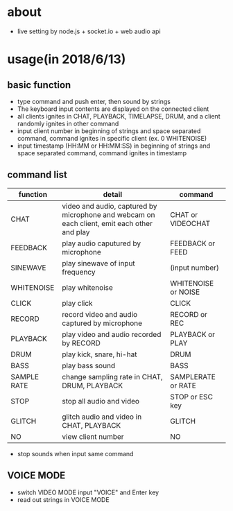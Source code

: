 # about
  - live setting by node.js + socket.io + web audio api
# usage(in 2018/6/13)
## basic function
  - type command and push enter, then sound by strings
  - The keyboard input contents are displayed on the connected client
  - all clients ignites in CHAT, PLAYBACK, TIMELAPSE, DRUM, and a client randomly ignites in other command
  - input client number in beginning of strings and space separated command, command ignites in specific client (ex. 0 WHITENOISE)
  - input timestamp (HH:MM or HH:MM:SS) in beginning of strings and space separated command, command ignites in timestamp
## command list
function       | detail                                                         | command                         
----------- | ------------------------------------------------------------ | ---------------------------------
CHAT        | video and audio, captured by microphone and webcam on each client, emit each other and play | CHAT or VIDEOCHAT                
FEEDBACK    | play audio caputured by microphone                 | FEEDBACK or FEED                 
SINEWAVE    | play sinewave of input frequency                           | (input number)             
WHITENOISE  | play whitenoise                                   | WHITENOISE or NOISE               
CLICK       | play click                       | CLICK                             
RECORD      | record video and audio captured by microphone | RECORD or REC                     
PLAYBACK    | play video and audio recorded by RECORD                     | PLAYBACK or PLAY                  
DRUM        | play kick, snare, hi-hat           | DRUM                              
BASS        | play bass sound | BASS 
SAMPLE RATE | change sampling rate in CHAT, DRUM, PLAYBACK | SAMPLERATE or RATE                
STOP        | stop all audio and video                                 | STOP or ESC key
GLITCH      | glitch audio and video in CHAT, PLAYBACK                     | GLITCH                            
NO          | view client number                                         | NO                                
- stop sounds when input same command

## VOICE MODE

- switch VIDEO MODE input "VOICE" and Enter key
- read out strings in VOICE MODE
